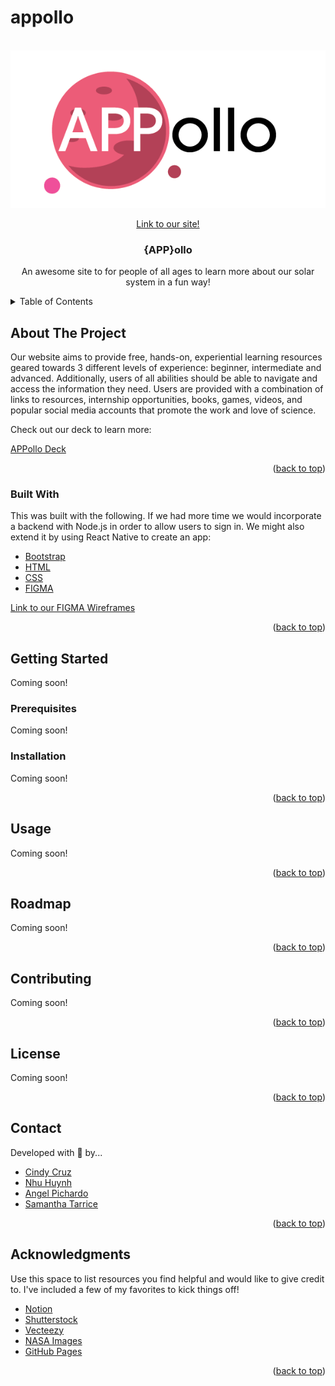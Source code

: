 # appollo
<div id="top"></div>
<!--
*** Thanks for checking out the Best-README-Template. If you have a suggestion
*** that would make this better, please fork the repo and create a pull request
*** or simply open an issue with the tag "enhancement".
*** Don't forget to give the project a star!
*** Thanks again! Now go create something AMAZING! :D
-->



<!-- PROJECT SHIELDS -->
<!--
*** I'm using markdown "reference style" links for readability.
*** Reference links are enclosed in brackets [ ] instead of parentheses ( ).
*** See the bottom of this document for the declaration of the reference variables
*** for contributors-url, forks-url, etc. This is an optional, concise syntax you may use.
*** https://www.markdownguide.org/basic-syntax/#reference-style-links
-->



<!-- PROJECT LOGO -->
<br />
<div align="center">
  <a href="https://samanthatarrice.github.io/appollo">
    <img src="media/images/APPollo.gif" alt="Logo">
  </a>
  
  <a href="https://samanthatarrice.github.io/appollo">Link to our site!</a>

  <h3 align="center">{APP}ollo</h3>

  <p align="center">
    An awesome site to for people of all ages to learn more about our solar system in a fun way!
    <br />
  </p>
</div>



<!-- TABLE OF CONTENTS -->
<details>
  <summary>Table of Contents</summary>
  <ol>
    <li>
      <a href="#about-the-project">About The Project</a>
      <ul>
        <li><a href="#built-with">Built With</a></li>
      </ul>
    </li>
    <li>
      <a href="#getting-started">Getting Started</a>
      <ul>
        <li><a href="#prerequisites">Prerequisites</a></li>
        <li><a href="#installation">Installation</a></li>
      </ul>
    </li>
    <li><a href="#usage">Usage</a></li>
    <li><a href="#roadmap">Roadmap</a></li>
    <li><a href="#contributing">Contributing</a></li>
    <li><a href="#license">License</a></li>
    <li><a href="#contact">Contact</a></li>
    <li><a href="#acknowledgments">Acknowledgments</a></li>
  </ol>
</details>



<!-- ABOUT THE PROJECT -->
## About The Project

Our website aims to provide free, hands-on, experiential learning resources geared towards 3 different levels of experience: beginner, intermediate and advanced. Additionally, users of all abilities should be able to navigate and access the information they need. Users are provided with a combination of links to resources, internship opportunities, books, games, videos, and popular social media accounts that promote the work and love of science. 

Check out our deck to learn more:

<a href="https://www.canva.com/design/DAFN6rPwkcs/AjKwvvO5--5YfPZ0f7-wSQ/view?utm_content=DAFN6rPwkcs&utm_campaign=designshare&utm_medium=link&utm_source=publishpresent">APPollo Deck</a>

<p align="right">(<a href="#top">back to top</a>)</p>



### Built With

This was built with the following. If we had more time we would incorporate a backend with Node.js in order to allow users to sign in. We might also extend it by using React Native to create an app:

* [Bootstrap](https://getbootstrap.com)
* [HTML](https://html.com)
* [CSS](https://css-tricks.com)
* [FIGMA](https://figma.com)

<a href="https://www.figma.com/file/G4vOb2yJlgHXEVbxnrcnh0/NASA-Space-Apps?node-id=35%3A165">Link to our FIGMA Wireframes</a>

<p align="right">(<a href="#top">back to top</a>)</p>



<!-- GETTING STARTED -->
## Getting Started

Coming soon!

### Prerequisites

Coming soon!

### Installation

Coming soon!

<p align="right">(<a href="#top">back to top</a>)</p>



<!-- USAGE EXAMPLES -->
## Usage

Coming soon!

<p align="right">(<a href="#top">back to top</a>)</p>



<!-- ROADMAP -->
## Roadmap

Coming soon!

<p align="right">(<a href="#top">back to top</a>)</p>



<!-- CONTRIBUTING -->
## Contributing

Coming soon!

<p align="right">(<a href="#top">back to top</a>)</p>



<!-- LICENSE -->
## License

Coming soon!

<p align="right">(<a href="#top">back to top</a>)</p>



<!-- CONTACT -->
## Contact

Developed with 💜 by...

* [Cindy Cruz]()
* [Nhu Huynh]()
* [Angel Pichardo](https://www.linkedin.com/in/angel-pichardo-598171215/)
* [Samantha Tarrice](https://www.linkedin.com/in/starrice/)

<p align="right">(<a href="#top">back to top</a>)</p>



<!-- ACKNOWLEDGMENTS -->
## Acknowledgments

Use this space to list resources you find helpful and would like to give credit to. I've included a few of my favorites to kick things off!
* [Notion](https://www.notion.so/83cc03f7c2134bffaa39320dba038d6d?v=ec5843ef4d17439f8be789990d812c4e)
* [Shutterstock](https://www.shutterstock.com/)
* [Vecteezy](https://www.vecteezy.com/)
* [NASA Images](https://www.nasa.gov/multimedia/imagegallery/index.html)
* [GitHub Pages](https://pages.github.com)

<p align="right">(<a href="#top">back to top</a>)</p>



<!-- MARKDOWN LINKS & IMAGES -->
<!-- https://www.markdownguide.org/basic-syntax/#reference-style-links -->
[contributors-shield]: https://img.shields.io/github/contributors/othneildrew/Best-README-Template.svg?style=for-the-badge
[contributors-url]: https://github.com/othneildrew/Best-README-Template/graphs/contributors
[forks-shield]: https://img.shields.io/github/forks/othneildrew/Best-README-Template.svg?style=for-the-badge
[forks-url]: https://github.com/othneildrew/Best-README-Template/network/members
[stars-shield]: https://img.shields.io/github/stars/othneildrew/Best-README-Template.svg?style=for-the-badge
[stars-url]: https://github.com/othneildrew/Best-README-Template/stargazers
[issues-shield]: https://img.shields.io/github/issues/othneildrew/Best-README-Template.svg?style=for-the-badge
[issues-url]: https://github.com/othneildrew/Best-README-Template/issues
[license-shield]: https://img.shields.io/github/license/othneildrew/Best-README-Template.svg?style=for-the-badge
[license-url]: https://github.com/othneildrew/Best-README-Template/blob/master/LICENSE.txt
[linkedin-shield]: https://img.shields.io/badge/-LinkedIn-black.svg?style=for-the-badge&logo=linkedin&colorB=555
[linkedin-url]: https://linkedin.com/in/othneildrew
[product-screenshot]: images/screenshot.png

